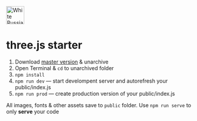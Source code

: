 <a href="https://whiterussian.studio/">
  <img src="https://whiterussian.studio/assets/wrs.png" alt="White Russian Studio" width="48">
</a>

three.js starter
===============================================

1. Download [master version](https://github.com/pfrlv/three-starter/archive/master.zip) & unarchive
2. Open Terminal & `cd` to unarchived folder
3. `npm install`
4. `npm run dev` — start develompent server and autorefresh your public/index.js
5. `npm run prod` — create production version of your public/index.js

All images, fonts & other assets save to `public` folder.
Use `npm run serve` to only **serve** your code
